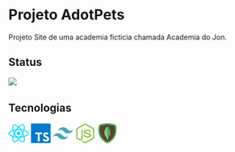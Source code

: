 <h1>Projeto AdotPets</h1>
<p>Projeto Site de uma academia ficticia chamada Academia do Jon.</p>
<h2>Status</h2>
<img src="https://img.shields.io/badge/Em desenvolvimento-FFF019"/>
<h2>Tecnologias</h2>
<p>
  <img src="https://github.com/Jonalvesilva/Jonalvesilva/blob/main/react.png" alt="react" heigth=40 width=40/>
  <img src="https://github.com/Jonalvesilva/Jonalvesilva/blob/main/typescript.png" alt="typescript" heigth=40 width=40/>
  <img src="https://github.com/Jonalvesilva/Jonalvesilva/blob/main/tailwind.png" alt="tailwind" heigth=40 width=40/>
  <img src="https://github.com/Jonalvesilva/Jonalvesilva/blob/main/node.png" alt="node" heigth=40 width=40/>
  <img src="https://github.com/Jonalvesilva/Jonalvesilva/blob/main/mongo.png" alt="mongo" heigth=40 width=40/>
</p>
